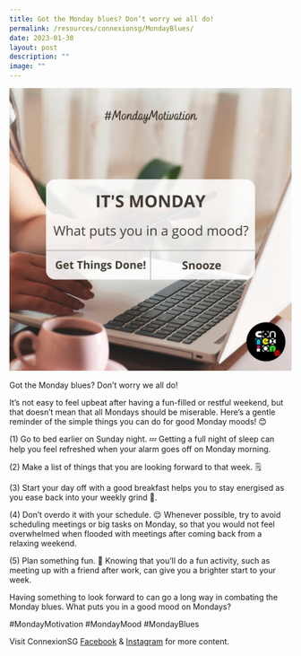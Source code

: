 ```yaml
---
title: Got the Monday blues? Don’t worry we all do!
permalink: /resources/connexionsg/MondayBlues/
date: 2023-01-30
layout: post
description: ""
image: ""
---
```

![](/images/connexionsg/2023/328169517_5763646787087083_7699330758184854262_n.jpg)

Got the Monday blues? Don’t worry we all do!

It’s not easy to feel upbeat after having a fun-filled or restful weekend, but that doesn’t mean that all Mondays should be miserable. Here’s a gentle reminder of the simple things you can do for good Monday moods! 😊

(1) Go to bed earlier on Sunday night. 💤 Getting a full night of sleep can help you feel refreshed when your alarm goes off on Monday morning.

(2) Make a list of things that you are looking forward to that week. 🗒️

(3) Start your day off with a good breakfast helps you to stay energised as you ease back into your weekly grind 🍴.

(4) Don’t overdo it with your schedule. 😌 Whenever possible, try to avoid scheduling meetings or big tasks on Monday, so that you would not feel overwhelmed when flooded with meetings after coming back from a relaxing weekend.

(5) Plan something fun. 👭 Knowing that you’ll do a fun activity, such as meeting up with a friend after work, can give you a brighter start to your week.

Having something to look forward to can go a long way in combating the Monday blues. What puts you in a good mood on Mondays?

#MondayMotivation #MondayMood #MondayBlues

Visit ConnexionSG [Facebook](https://www.facebook.com/ConnexionSG) & [Instagram](https://www.instagram.com/connexionsg/) for more content.